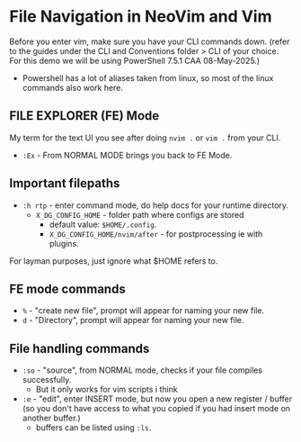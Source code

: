 # File Navigation in NeoVim and Vim

Before you enter vim, make sure you have your CLI commands down. (refer to the guides under the CLI and Conventions folder > CLI of your choice. For this demo we will be using PowerShell 7.5.1 CAA 08-May-2025.)

- Powershell has a lot of aliases taken from linux, so most of the linux commands also work here.

## FILE EXPLORER (FE) Mode

My term for the text UI you see after doing `nvim .` or `vim .` from your CLI.

- `:Ex` - From NORMAL MODE brings you back to FE Mode.

## Important filepaths

- `:h rtp` - enter command mode, do help docs for your runtime directory.
    - `X_DG_CONFIG_HOME` - folder path where configs are stored
        - default value: `$HOME/.config`.
        - `X_DG_CONFIG_HOME/nvim/after` - for postprocessing ie with plugins.

For layman purposes, just ignore what $HOME refers to.
  
## FE mode commands

- `%` - "create new file", prompt will appear for naming your new file.
- `d` - "Directory", prompt will appear for naming your new file.

## File handling commands

<!-- TODO: check if this is correct -->

- `:so` - "source", from NORMAL mode, checks if your file compiles successfully.
    - But it only works for vim scripts i think
- `:e` - "edit", enter INSERT mode, but now you open a new register / buffer (so you don't have access to what you copied if you had insert mode on another buffer.)
    - buffers can be listed using `:ls`.

 